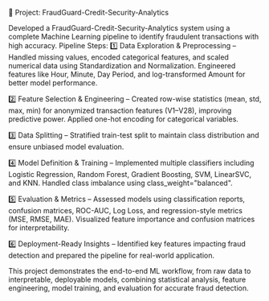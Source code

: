 🚀 Project: FraudGuard-Credit-Security-Analytics

Developed a FraudGuard-Credit-Security-Analytics system using a complete Machine Learning pipeline to identify fraudulent transactions with high accuracy.
Pipeline Steps:
 1️⃣ Data Exploration & Preprocessing – Handled missing values, encoded categorical features, and scaled numerical data using Standardization and Normalization. Engineered features like Hour, Minute, Day Period, and log-transformed Amount for better model performance.
 
2️⃣ Feature Selection & Engineering – Created row-wise statistics (mean, std, max, min) for anonymized transaction features (V1–V28), improving predictive power. Applied one-hot encoding for categorical variables.

3️⃣ Data Splitting – Stratified train-test split to maintain class distribution and ensure unbiased model evaluation.

4️⃣ Model Definition & Training – Implemented multiple classifiers including Logistic Regression, Random Forest, Gradient Boosting, SVM, LinearSVC, and KNN. Handled class imbalance using class_weight="balanced".

5️⃣ Evaluation & Metrics – Assessed models using classification reports, confusion matrices, ROC-AUC, Log Loss, and regression-style metrics (MSE, RMSE, MAE). Visualized feature importance and confusion matrices for interpretability.

6️⃣ Deployment-Ready Insights – Identified key features impacting fraud detection and prepared the pipeline for real-world application.

This project demonstrates the end-to-end ML workflow, from raw data to interpretable, deployable models, combining statistical analysis, feature engineering, model training, and evaluation for accurate fraud detection.
